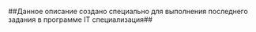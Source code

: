 ##Данное описание создано специально для выполнения последнего задания в программе IT специализация##